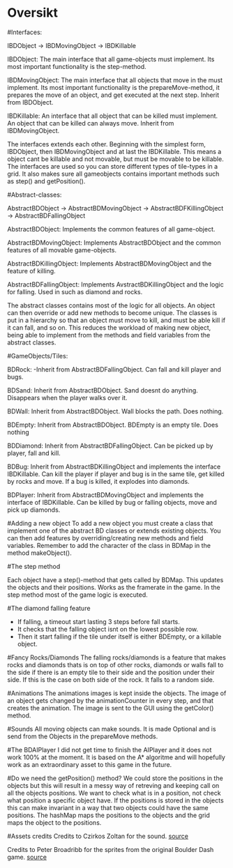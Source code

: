 # Oversikt

#Interfaces:

IBDObject -> IBDMovingObject -> IBDKillable

IBDObject:					The main interface that all game-objects must implement. 
							Its most important functionality is the step-method.


IBDMovingObject:	The main interface that all objects that move in the must implement.
					Its most important functionality is the prepareMove-method, it prepares the move
					of an object, and get executed at the next step. Inherit from IBDObject.


IBDKillable:			An interface that all object that can be killed must implement. 
					    An object that can be killed can always move. Inherit from IBDMovingObject.


The interfaces extends each other. Beginning with the simplest form, IBDObject, then IBDMovingObject and at last the IBDKillable. 
This means a object cant be killable and not movable, but must be movable to be killable. The interfaces are used so you can store different types of tile-types in a grid. It also makes sure all gameobjects contains important methods such as step() and getPosition().

#Abstract-classes:


AbstractBDObject -> AbstractBDMovingObject -> AbstractBDFKillingObject -> AbstractBDFallingObject



AbstractBDObject:			Implements the common features of all game-object. 


AbstractBDMovingObject:		Implements AbstractBDObject and the common features of all movable game-objects.


AbstractBDKillingObject:	Implements AbstractBDMovingObject and the feature of killing.


AbstractBDFallingObject:	Implements AvstractBDKillingObject and the logic for falling. Used in such as diamond and rocks.

		
The abstract classes contains most of the logic for all objects. An object can then override or add new methods to become unique. 
The classes is put in a hierarchy so that an object must move to kill, and must be able kill if it can fall, and so on. This reduces the workload of making new object, 
being able to implement from the methods and field variables from the abstract classes.



#GameObjects/Tiles:

BDRock:			-Inherit from AbstractBDFallingObject. Can fall and kill player and bugs.

BDSand: 			Inherit from AbstractBDObject. Sand doesnt do anything. Disappears when the player walks over it.

BDWall:			Inherit from AbstractBDObject. Wall blocks the path. Does nothing.

BDEmpty:			Inherit from AbstractBDObject. BDEmpty is an empty tile. Does nothing

BDDiamond:		Inherit from AbstractBDFallingObject. Can be picked up by player, fall and kill. 

BDBug:				Inherit from AbstractBDKillingObject and implements the interface IBDKillable. Can kill the player if player and bug is in the same tile, get killed by rocks and move. 
							If a bug is killed, it explodes into diamonds.

BDPlayer:		Inherit from AbstractBDMovingObject and implements the interface of IBDKillable. Can be killed by bug or falling objects, move and pick up diamonds.


#Adding a new object
To add a new object you must create a class that implement one of the abstract BD classes or extends existing objects.
You can then add features by overriding/creating new methods and field variables.
Remember to add the character of the class in BDMap in the method makeObject().

#The step method

Each object have a step()-method that gets called by BDMap. This updates the objects and their positions. Works as the framerate in the game. In the step method most of the game logic is executed. 

#The diamond falling feature
- If falling, a timeout start lasting 3 steps before fall starts.
- It checks that the falling object isnt on the lowest possible row.
- Then it start falling if the tile under itself is either BDEmpty, or a killable object.

#Fancy Rocks/Diamonds
The falling rocks/diamonds is a feature that makes rocks and diamonds thats is on top of other rocks, 
diamonds or walls fall to the side if there is an empty tile to their side and the position under their side. If this is the case on both side of the rock. It falls to a random side.

#Animations
The animations images is kept inside the objects. The image of an object gets changed by the animationCounter in every step, and that creates the animation. 
The image is sent to the GUI using the getColor() method.

#Sounds
All moving objects can make sounds. It is made Optional and is send from the Objects in the prepareMove methods.

#The BDAIPlayer
I did not get time to finish the AIPlayer and it does not work 100% at the moment. It is based on the A* algoritme and will hopefully work as an extraordinary asset to this game in the future.

#Do we need the getPosition() method?
We could store the positions in the objects but this will result in a messy way of retreving and keeping call on all the objects positions. 
We want to check what is in a position, not check what position a specific object have. 
If the positions is stored in the objects this can make invariant in a way that two objects could have the same positions. The hashMap maps the positions to the objects and the grid maps the object to the positions.


#Assets credits
Credits to Czirkos Zoltan for the sound. [source](https://bitbucket.org/czirkoszoltan/gdash) 

Credits to Peter Broadribb for the sprites from the original Boulder Dash game. [source](http://codeincomplete.com/posts/javascript-boulderdash/graphics.pdf)
